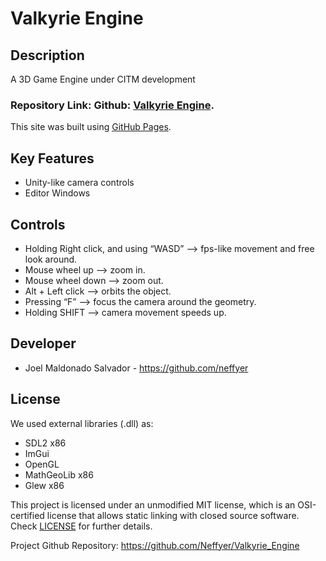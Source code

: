 # Valkyrie Engine

## Description

A 3D Game Engine under CITM development

### Repository Link: Github: [Valkyrie Engine](https://github.com/Neffyer/Valkyrie_Engine).
This site was built using [GitHub Pages](https://pages.github.com/).

## Key Features

 - Unity-like camera controls
 - Editor Windows

## Controls

 - Holding Right click, and using “WASD” --> fps-like movement and free look around.
 - Mouse wheel up --> zoom in.
 - Mouse wheel down --> zoom out.
 - Alt + Left click --> orbits the object.
 - Pressing “F” --> focus the camera around the geometry.
 - Holding SHIFT --> camera movement speeds up.


## Developer

 - Joel Maldonado Salvador - https://github.com/neffyer

## License

We used external libraries (.dll) as:

 - SDL2 x86
 - ImGui
 - OpenGL
 - MathGeoLib x86
 - Glew x86

This project is licensed under an unmodified MIT license, which is an OSI-certified license that allows static linking with closed source software. Check [LICENSE](https://github.com/git/git-scm.com/blob/main/MIT-LICENSE.txt) for further details.

Project Github Repository: https://github.com/Neffyer/Valkyrie_Engine
